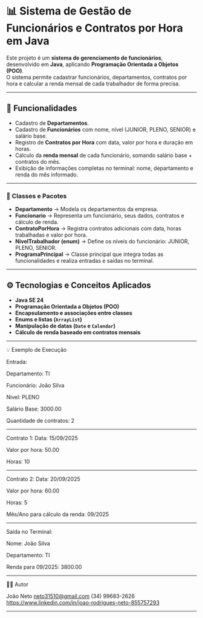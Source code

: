 # 📊 Sistema de Gestão de Funcionários e Contratos por Hora em Java

Este projeto é um **sistema de gerenciamento de funcionários**, desenvolvido em **Java**, aplicando **Programação Orientada a Objetos (POO)**.  
O sistema permite cadastrar funcionários, departamentos, contratos por hora e calcular a renda mensal de cada trabalhador de forma precisa.

---

## 🚀 Funcionalidades

- Cadastro de **Departamentos**.  
- Cadastro de **Funcionários** com nome, nível (JUNIOR, PLENO, SENIOR) e salário base.  
- Registro de **Contratos por Hora** com data, valor por hora e duração em horas.  
- Cálculo da **renda mensal** de cada funcionário, somando salário base + contratos do mês.  
- Exibição de informações completas no terminal: nome, departamento e renda do mês informado.

---

### 🔹 Classes e Pacotes

- **Departamento** → Modela os departamentos da empresa.  
- **Funcionario** → Representa um funcionário, seus dados, contratos e cálculo de renda.  
- **ContratoPorHora** → Registra contratos adicionais com data, horas trabalhadas e valor por hora.  
- **NivelTrabalhador (enum)** → Define os níveis do funcionário: JUNIOR, PLENO, SENIOR.  
- **ProgramaPrincipal** → Classe principal que integra todas as funcionalidades e realiza entradas e saídas no terminal.

---

## ⚙️ Tecnologias e Conceitos Aplicados

- **Java SE 24**  
- **Programação Orientada a Objetos (POO)**  
- **Encapsulamento e associações entre classes**  
- **Enums e listas (`ArrayList`)**  
- **Manipulação de datas (`Date` e `Calendar`)**  
- **Cálculo de renda baseado em contratos mensais**  

---
💡 Exemplo de Execução

Entrada:

Departamento: TI

Funcionário: João Silva

Nível: PLENO

Salário Base: 3000.00

Quantidade de contratos: 2

---

Contrato 1:
Data: 15/09/2025

Valor por hora: 50.00

Horas: 10

---

Contrato 2:
Data: 20/09/2025

Valor por hora: 60.00

Horas: 5

Mês/Ano para cálculo da renda: 09/2025

---

Saída no Terminal:

Nome: João Silva

Departamento: TI

Renda para 09/2025: 3800.00

---

👨‍💻 Autor

João Neto
neto31510@gmail.com
(34) 99683-2626
https://www.linkedin.com/in/joao-rodrigues-neto-855757293

---
